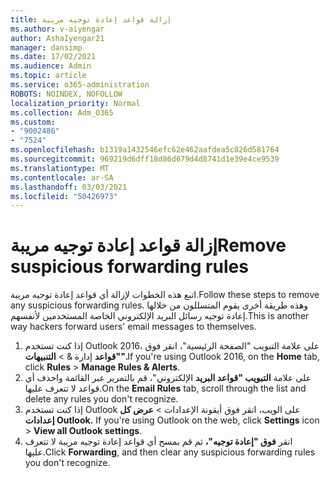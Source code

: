 ```yaml
---
title: إزالة قواعد إعادة توجيه مريبة
ms.author: v-aiyengar
author: AshaIyengar21
manager: dansimp
ms.date: 17/02/2021
ms.audience: Admin
ms.topic: article
ms.service: o365-administration
ROBOTS: NOINDEX, NOFOLLOW
localization_priority: Normal
ms.collection: Adm_O365
ms.custom:
- "9002486"
- "7524"
ms.openlocfilehash: b1319a1432546efc62e462aafdea5c826d581764
ms.sourcegitcommit: 969219d6dff18d86d679d4d8741d1e39e4ce9539
ms.translationtype: MT
ms.contentlocale: ar-SA
ms.lasthandoff: 03/03/2021
ms.locfileid: "50426973"
---
```

# <a name="remove-suspicious-forwarding-rules"></a><span data-ttu-id="ab5f9-102">إزالة قواعد إعادة توجيه مريبة</span><span class="sxs-lookup"><span data-stu-id="ab5f9-102">Remove suspicious forwarding rules</span></span>

<span data-ttu-id="ab5f9-103">اتبع هذه الخطوات لإزالة أي قواعد إعادة توجيه مريبة.</span><span class="sxs-lookup"><span data-stu-id="ab5f9-103">Follow these steps to remove any suspicious forwarding rules.</span></span> <span data-ttu-id="ab5f9-104">وهذه طريقة أخرى يقوم المتسللون من خلالها إعادة توجيه رسائل البريد الإلكتروني الخاصة المستخدمين لأنفسهم.</span><span class="sxs-lookup"><span data-stu-id="ab5f9-104">This is another way hackers forward users' email messages to themselves.</span></span>

1. <span data-ttu-id="ab5f9-105">إذا كنت تستخدم Outlook 2016، على  علامة التبويب "الصفحة الرئيسية"، انقر فوق **"قواعد** إدارة &  >  **التنبيهات".**</span><span class="sxs-lookup"><span data-stu-id="ab5f9-105">If you're using Outlook 2016, on the **Home** tab, click **Rules** > **Manage Rules & Alerts**.</span></span> 
1. <span data-ttu-id="ab5f9-106">على علامة **التبويب "قواعد البريد** الإلكتروني"، قم بالتمرير عبر القائمة واحذف أي قواعد لا تتعرف عليها.</span><span class="sxs-lookup"><span data-stu-id="ab5f9-106">On the **Email Rules** tab, scroll through the list and delete any rules you don't recognize.</span></span>
1. <span data-ttu-id="ab5f9-107">إذا كنت تستخدم Outlook على الويب، انقر فوق أيقونة الإعدادات > **عرض كل إعدادات Outlook.** </span><span class="sxs-lookup"><span data-stu-id="ab5f9-107">If you're using Outlook on the web, click **Settings** icon > **View all Outlook settings**.</span></span>
1. <span data-ttu-id="ab5f9-108">انقر **فوق "إعادة توجيه"،** ثم قم بمسح أي قواعد إعادة توجيه مريبة لا تتعرف عليها.</span><span class="sxs-lookup"><span data-stu-id="ab5f9-108">Click **Forwarding**, and then clear any suspicious forwarding rules you don't recognize.</span></span>
